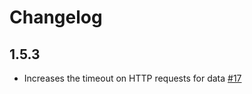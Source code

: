 # Changelog

## 1.5.3
  * Increases the timeout on HTTP requests for data [#17](https://github.com/singer-io/tap-closeio/pull/17)
